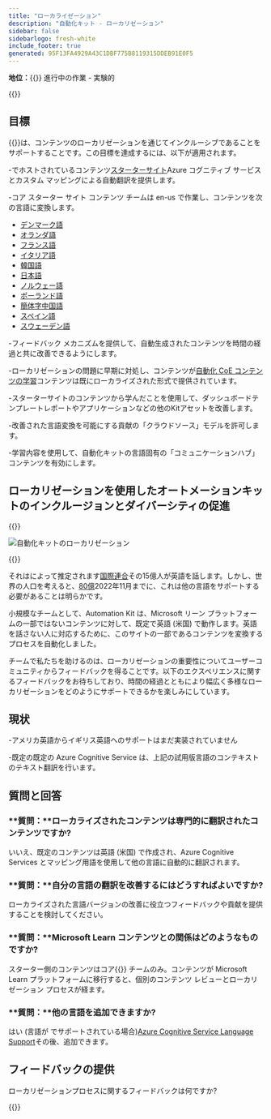 ```yaml
---
title: "ローカライゼーション"
description: "自動化キット - ローカリゼーション"
sidebar: false
sidebarlogo: fresh-white
include_footer: true
generated: 95F13FA4929A43C1DBF775B8119315DDEB91E0F5
---
```


**地位：**{{<externalImage src="https://github.githubassets.com/images/icons/emoji/unicode/1f6a7.png" size="16x16" text="Construction Icon">}} 進行中の作業 - 実験的

{{<toc>}}

## 目標

{{<product-name>}}は、コンテンツのローカリゼーションを通じてインクルーシブであることをサポートすることです。この目標を達成するには、以下が適用されます。

-でホストされているコンテンツ[スターターサイト](https://aka.ms/ak4pp/starter)Azure コグニティブ サービスとカスタム マッピングによる自動翻訳を提供します。

-コア スターター サイト コンテンツ チームは en-us で作業し、コンテンツを次の言語に変換します。

  - [デンマーク語](https://microsoft.github.io/powercat-automation-kit/da/)
  - [オランダ語](https://microsoft.github.io/powercat-automation-kit/nl/)
  - [フランス語](https://microsoft.github.io/powercat-automation-kit/fr/)
  - [イタリア語](https://microsoft.github.io/powercat-automation-kit/it/)
  - [韓国語](https://microsoft.github.io/powercat-automation-kit/ko/)
  - [日本語](https://microsoft.github.io/powercat-automation-kit/ja/)
  - [ノルウェー語](https://microsoft.github.io/powercat-automation-kit/nb/)
  - [ポーランド語](https://microsoft.github.io/powercat-automation-kit/pl/)
  - [簡体字中国語](https://microsoft.github.io/powercat-automation-kit/zh-hans)
  - [スペイン語](https://microsoft.github.io/powercat-automation-kit/es/)
  - [スウェーデン語](https://microsoft.github.io/powercat-automation-kit/sv/)

-フィードバック メカニズムを提供して、自動生成されたコンテンツを時間の経過と共に改善できるようにします。

-ローカリゼーションの問題に早期に対処し、コンテンツが[自動化 CoE コンテンツの学習](https://aka.ms/AutomationCoE)コンテンツは既にローカライズされた形式で提供されています。

-スターターサイトのコンテンツから学んだことを使用して、ダッシュボードテンプレートレポートやアプリケーションなどの他のKitアセットを改善します。

-改善された言語変換を可能にする貢献の「クラウドソース」モデルを許可します。

-学習内容を使用して、自動化キットの言語固有の「コミュニケーションハブ」コンテンツを有効にします。

## ローカリゼーションを使用したオートメーションキットのインクルージョンとダイバーシティの促進

{{<border>}}

![自動化キットのローカリゼーション](/images/automation-kit-localization.png)

{{</border>}}

それはによって推定されます[国際連合](https://hr.un.org/unhq/languages/english)その15億人が英語を話します。しかし、世界の人口を考えると、[80億](https://www.un.org/en/desa/world-population-reach-8-billion-15-november-2022)2022年11月までに、これは他の言語をサポートする必要があることは明らかです。

小規模なチームとして、Automation Kit は、Microsoft リーン プラットフォームの一部ではないコンテンツに対して、既定で英語 (米国) で動作します。英語を話さない人に対応するために、このサイトの一部であるコンテンツを変換するプロセスを自動化しました。

チームで私たちを助けるのは、ローカリゼーションの重要性についてユーザーコミュニティからフィードバックを得ることです。以下のエクスペリエンスに関するフィードバックをお待ちしており、時間の経過とともにより幅広く多様なローカリゼーションをどのようにサポートできるかを楽しみにしています。

## 現状

-アメリカ英語からイギリス英語へのサポートはまだ実装されていません

-既定の既定の Azure Cognitive Service は、上記の試用版言語のコンテキストのテキスト翻訳を行います。

## 質問と回答

### **質問：**ローカライズされたコンテンツは専門的に翻訳されたコンテンツですか?

いいえ、既定のコンテンツは英語 (米国) で作成され、Azure Cognitive Services とマッピング用語を使用して他の言語に自動的に翻訳されます。

### **質問：**自分の言語の翻訳を改善するにはどうすればよいですか?

ローカライズされた言語バージョンの改善に役立つフィードバックや貢献を提供することを検討してください。

### **質問：**Microsoft Learn コンテンツとの関係はどのようなものですか?

スターター側のコンテンツはコア{{<product-name>}} チームのみ。コンテンツが Microsoft Learn プラットフォームに移行すると、個別のコンテンツ レビューとローカリゼーション プロセスが経ます。

### **質問：**他の言語を追加できますか?

はい (言語が でサポートされている場合)[Azure Cognitive Service Language Support](https://learn.microsoft.com/azure/cognitive-services/language-support)その後、追加できます。

## フィードバックの提供

ローカリゼーションプロセスに関するフィードバックは何ですか?

{{<questions name="/content/ja/localization.json" completed="質問に回答していただきありがとうございます" showNavigationButtons="false" locale="ja">}}

